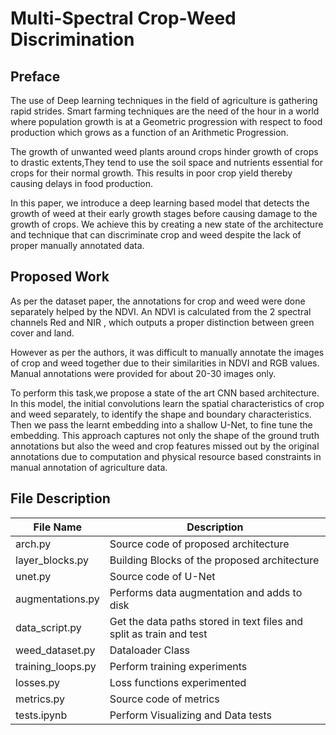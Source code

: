 # Multi-Spectral Crop-Weed Discrimination

## Preface

<p>
    The use of Deep learning techniques in the field of agriculture is gathering rapid strides. Smart farming techniques are the need of the hour in a world where population growth is at a Geometric progression with respect to food production which grows as a function of an Arithmetic Progression. 
</p>
<p>
    The growth of unwanted weed plants around crops hinder growth of crops to drastic extents,They tend to use the soil space and nutrients essential for crops for their normal growth. This results in poor crop yield thereby causing delays in food production.
</p>

<p>
    In this paper, we introduce a deep learning based model that detects the growth of weed at their early growth stages before causing damage to the growth of crops. We achieve this by creating a new state of the architecture and technique that can discriminate crop and weed despite the lack of proper manually annotated data.
</p>

## Proposed Work

<p>
    As per the  dataset paper, the annotations for crop and weed were done separately helped by the NDVI. An NDVI is calculated from the 2 spectral channels Red and NIR , which outputs a proper distinction between green cover and land. 
</p>

<p>
    However as per the authors, it was difficult to manually annotate the images of crop and weed together due to their similarities in NDVI and RGB values. Manual annotations were provided for about 20-30 images only. 
</p>

<p>
    To perform this task,we propose a state of the art CNN based architecture. In  this model, the initial convolutions learn the spatial characteristics of crop and weed separately, to identify the shape and boundary characteristics. Then we pass the learnt embedding into a shallow U-Net, to fine tune the embedding. This approach captures not only the shape of the ground truth annotations but also the weed and crop features missed out by the original annotations due to computation and physical resource based constraints in manual annotation of agriculture data.
</p>

## File Description

| File Name         | Description                                                         |
| ----------------- | ------------------------------------------------------------------- |
| arch.py           | Source code of proposed architecture                                |
| layer_blocks.py   | Building Blocks of the proposed architecture                        |
| unet.py           | Source code of U-Net                                                |
| augmentations.py  | Performs data augmentation and adds to disk                         |
| data_script.py    | Get the data paths stored in text files and split as train and test |
| weed_dataset.py   | Dataloader Class                                                    |
| training_loops.py | Perform training experiments                                        |
| losses.py         | Loss functions experimented                                         |
| metrics.py        | Source code of metrics                                              |
| tests.ipynb       | Perform Visualizing and Data tests                                  |
